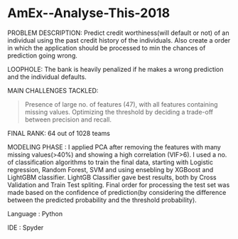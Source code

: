 # AmEx--Analyse-This-2018

PROBLEM DESCRIPTION: Predict credit worthiness(will default or not) of an individual using the past credit history of the individuals.
Also create a order in which the application should be processed to min the chances of prediction going wrong.

LOOPHOLE: The bank is heavily penalized if he makes a wrong prediction and the individual defaults. 

MAIN CHALLENGES TACKLED: 
> Presence of large no. of features (47), with all features containing missing values.
> Optimizing the threshold by deciding a trade-off between precision and recall.

FINAL RANK: 64 out of 1028 teams

MODELING PHASE :
I applied PCA after removing the features with many missing values(>40%) and showing a high correlation (VIF>6). I used a no. of classification algorithms to train the final data, starting with Logistic regression, Random Forest, SVM and using ensebling by XGBoost and LightGBM classifier. LightGB Classifier gave best results, both by Cross Validation and Train Test spliting. Final order for processing the test set was made based on the confidence of prediction(by considering the difference between the predicted probability and the threshold probability).

Language : Python

IDE : Spyder
